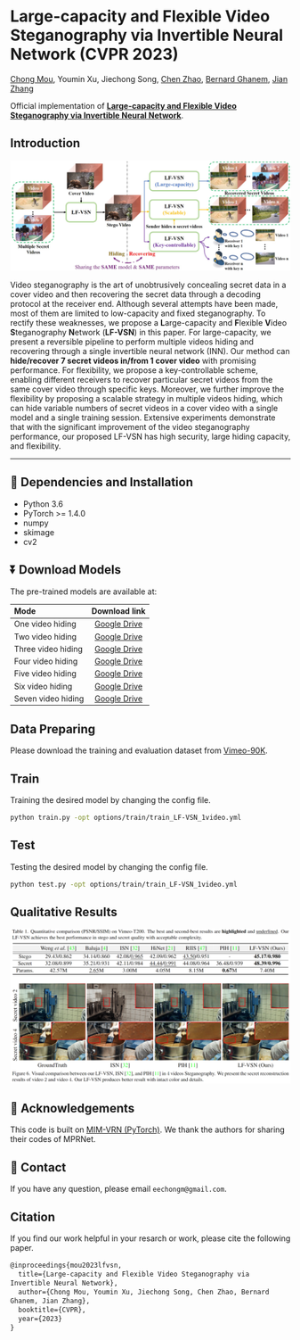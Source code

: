 # Large-capacity and Flexible Video Steganography via Invertible Neural Network (CVPR 2023)
[Chong Mou](https://scholar.google.com.hk/citations?user=SYQoDk0AAAAJ&hl=en), Youmin Xu, Jiechong Song, [Chen Zhao](https://scholar.google.com/citations?hl=zh-CN&user=dUWdX5EAAAAJ), [Bernard Ghanem](https://www.bernardghanem.com/), [Jian Zhang](https://jianzhang.tech/)

Official implementation of **[Large-capacity and Flexible Video Steganography via Invertible Neural Network](https://arxiv.org/abs/2304.12300)**.

## **Introduction**
<p align="center">
  <img src="assets/overview.PNG">
</p>

<!-- <div align="center"> -->
Video steganography is the art of unobtrusively concealing secret data in a cover video and then recovering the secret data through a decoding protocol at the receiver end. Although several attempts have been made, most of them are limited to low-capacity and fixed steganography. To rectify these weaknesses, we propose a **L**arge-capacity and **F**lexible **V**ideo **S**teganography **N**etwork (**LF-VSN**) in this paper. For large-capacity, we present a reversible pipeline to perform multiple videos hiding and recovering through a single invertible neural network (INN). Our method can **hide/recover 7 secret videos in/from 1 cover video** with promising performance. For flexibility, we propose a key-controllable scheme, enabling different receivers to recover particular secret videos from the same cover video through specific keys. Moreover, we further improve the flexibility by proposing a scalable strategy in multiple videos hiding, which can hide variable numbers of secret videos in a cover video with a single model and a single training session. Extensive experiments demonstrate that with the significant improvement of the video steganography performance, our proposed LF-VSN has high security, large hiding capacity, and flexibility.

---

<!-- ## **🔥🔥🔥 Demo**
<p align="center">
  <img src="assets/steganography.gif">
</p> -->

## 🔧 **Dependencies and Installation**
- Python 3.6
- PyTorch >= 1.4.0
- numpy
- skimage
- cv2  

## ⏬ **Download Models**

The pre-trained models are available at:
<!-- <div align="center"> -->

| Mode       |         Download link                     | 
| :------------------- | :--------------------------------------------: |
| One video hiding        |       [Google Drive](https://drive.google.com/file/d/1aEMZaigkMd2NUNXnOu2r0oa5IuLPCtTh/view?usp=share_link)                     | 
| Two video hiding        |       [Google Drive](https://drive.google.com/file/d/1Yd7tK9Y-J4fkXoL-5u8VifEVsW7OmZN0/view?usp=share_link)                     | 
| Three video hiding        |       [Google Drive](https://drive.google.com/file/d/1oeDDzkYMZ6tKpPnIUwSI2v_Rbn7vLQJo/view?usp=share_link)                     | 
| Four video hiding        |       [Google Drive](https://drive.google.com/file/d/1kyMKdfAG_gq6ArWChv6ZMLBsqT-QpS9j/view?usp=share_link)                     | 
| Five video hiding        |       [Google Drive](https://drive.google.com/file/d/1OlTL6_ZgsThPeYfxbpGrGvNoaisqThq2/view?usp=share_link)                     | 
| Six video hiding        |       [Google Drive](https://drive.google.com/file/d/1dr-ZIL-VP0ol4fRO7bGZYQoxRetA-GXW/view?usp=share_link)                     | 
| Seven video hiding        |       [Google Drive](https://drive.google.com/file/d/178cqpz_vS-mPlYwLuZP2qFc7pV7vrXrr/view?usp=share_link)                     | 

## **Data Preparing**
Please download the training and evaluation dataset from [Vimeo-90K](http://toflow.csail.mit.edu/).

## **Train**

Training the desired model by changing the config file.

```bash
python train.py -opt options/train/train_LF-VSN_1video.yml
```

## **Test**

Testing the desired model by changing the config file.

```bash
python test.py -opt options/train/train_LF-VSN_1video.yml
```

## **Qualitative Results**
<p align="center">
  <img src="assets/performance.PNG">
</p>

## 🤗 **Acknowledgements**
This code is built on [MIM-VRN (PyTorch)](https://github.com/ding3820/MIMO-VRN). We thank the authors for sharing their codes of MPRNet.

## :e-mail: Contact

If you have any question, please email `eechongm@gmail.com`.

## **Citation**

If you find our work helpful in your resarch or work, please cite the following paper.
```
@inproceedings{mou2023lfvsn,
  title={Large-capacity and Flexible Video Steganography via Invertible Neural Network},
  author={Chong Mou, Youmin Xu, Jiechong Song, Chen Zhao, Bernard Ghanem, Jian Zhang},
  booktitle={CVPR},
  year={2023}
}
```
